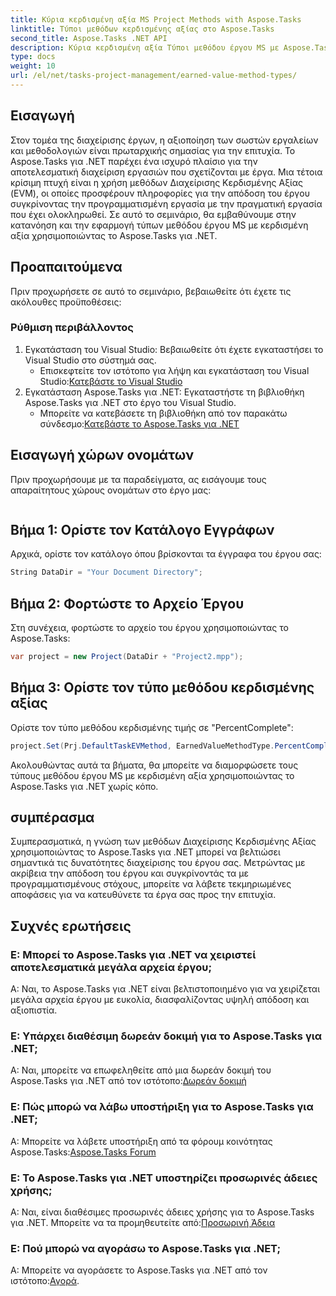 ```yaml
---
title: Κύρια κερδισμένη αξία MS Project Methods with Aspose.Tasks
linktitle: Τύποι μεθόδων κερδισμένης αξίας στο Aspose.Tasks
second_title: Aspose.Tasks .NET API
description: Κύρια κερδισμένη αξία Τύποι μεθόδου έργου MS με Aspose.Tasks για .NET. Βελτιώστε την αποτελεσματικότητα διαχείρισης έργου χωρίς κόπο.
type: docs
weight: 10
url: /el/net/tasks-project-management/earned-value-method-types/
---
```

## Εισαγωγή
Στον τομέα της διαχείρισης έργων, η αξιοποίηση των σωστών εργαλείων και μεθοδολογιών είναι πρωταρχικής σημασίας για την επιτυχία. Το Aspose.Tasks για .NET παρέχει ένα ισχυρό πλαίσιο για την αποτελεσματική διαχείριση εργασιών που σχετίζονται με έργα. Μια τέτοια κρίσιμη πτυχή είναι η χρήση μεθόδων Διαχείρισης Κερδισμένης Αξίας (EVM), οι οποίες προσφέρουν πληροφορίες για την απόδοση του έργου συγκρίνοντας την προγραμματισμένη εργασία με την πραγματική εργασία που έχει ολοκληρωθεί. Σε αυτό το σεμινάριο, θα εμβαθύνουμε στην κατανόηση και την εφαρμογή τύπων μεθόδου έργου MS με κερδισμένη αξία χρησιμοποιώντας το Aspose.Tasks για .NET.
## Προαπαιτούμενα
Πριν προχωρήσετε σε αυτό το σεμινάριο, βεβαιωθείτε ότι έχετε τις ακόλουθες προϋποθέσεις:
### Ρύθμιση περιβάλλοντος
1. Εγκατάσταση του Visual Studio: Βεβαιωθείτε ότι έχετε εγκαταστήσει το Visual Studio στο σύστημά σας.
   -  Επισκεφτείτε τον ιστότοπο για λήψη και εγκατάσταση του Visual Studio:[Κατεβάστε το Visual Studio](https://visualstudio.microsoft.com/downloads/)
2. Εγκατάσταση Aspose.Tasks για .NET: Εγκαταστήστε τη βιβλιοθήκη Aspose.Tasks για .NET στο έργο του Visual Studio.
   -  Μπορείτε να κατεβάσετε τη βιβλιοθήκη από τον παρακάτω σύνδεσμο:[Κατεβάστε το Aspose.Tasks για .NET](https://releases.aspose.com/tasks/net/)

## Εισαγωγή χώρων ονομάτων
Πριν προχωρήσουμε με τα παραδείγματα, ας εισάγουμε τους απαραίτητους χώρους ονομάτων στο έργο μας:
```csharp

```

## Βήμα 1: Ορίστε τον Κατάλογο Εγγράφων
Αρχικά, ορίστε τον κατάλογο όπου βρίσκονται τα έγγραφα του έργου σας:
```csharp
String DataDir = "Your Document Directory";
```
## Βήμα 2: Φορτώστε το Αρχείο Έργου
Στη συνέχεια, φορτώστε το αρχείο του έργου χρησιμοποιώντας το Aspose.Tasks:
```csharp
var project = new Project(DataDir + "Project2.mpp");
```
## Βήμα 3: Ορίστε τον τύπο μεθόδου κερδισμένης αξίας
Ορίστε τον τύπο μεθόδου κερδισμένης τιμής σε "PercentComplete":
```csharp
project.Set(Prj.DefaultTaskEVMethod, EarnedValueMethodType.PercentComplete);
```
Ακολουθώντας αυτά τα βήματα, θα μπορείτε να διαμορφώσετε τους τύπους μεθόδου έργου MS με κερδισμένη αξία χρησιμοποιώντας το Aspose.Tasks για .NET χωρίς κόπο.

## συμπέρασμα
Συμπερασματικά, η γνώση των μεθόδων Διαχείρισης Κερδισμένης Αξίας χρησιμοποιώντας το Aspose.Tasks για .NET μπορεί να βελτιώσει σημαντικά τις δυνατότητες διαχείρισης του έργου σας. Μετρώντας με ακρίβεια την απόδοση του έργου και συγκρίνοντάς τα με προγραμματισμένους στόχους, μπορείτε να λάβετε τεκμηριωμένες αποφάσεις για να κατευθύνετε τα έργα σας προς την επιτυχία.
## Συχνές ερωτήσεις
### Ε: Μπορεί το Aspose.Tasks για .NET να χειριστεί αποτελεσματικά μεγάλα αρχεία έργου;
Α: Ναι, το Aspose.Tasks για .NET είναι βελτιστοποιημένο για να χειρίζεται μεγάλα αρχεία έργου με ευκολία, διασφαλίζοντας υψηλή απόδοση και αξιοπιστία.
### Ε: Υπάρχει διαθέσιμη δωρεάν δοκιμή για το Aspose.Tasks για .NET;
Α: Ναι, μπορείτε να επωφεληθείτε από μια δωρεάν δοκιμή του Aspose.Tasks για .NET από τον ιστότοπο:[Δωρεάν δοκιμή](https://releases.aspose.com/)
### Ε: Πώς μπορώ να λάβω υποστήριξη για το Aspose.Tasks για .NET;
 Α: Μπορείτε να λάβετε υποστήριξη από τα φόρουμ κοινότητας Aspose.Tasks:[Aspose.Tasks Forum](https://forum.aspose.com/c/tasks/15)
### Ε: Το Aspose.Tasks για .NET υποστηρίζει προσωρινές άδειες χρήσης;
 Α: Ναι, είναι διαθέσιμες προσωρινές άδειες χρήσης για το Aspose.Tasks για .NET. Μπορείτε να τα προμηθευτείτε από:[Προσωρινή Άδεια](https://purchase.aspose.com/temporary-license/)
### Ε: Πού μπορώ να αγοράσω το Aspose.Tasks για .NET;
 Α: Μπορείτε να αγοράσετε το Aspose.Tasks για .NET από τον ιστότοπο:[Αγορά](https://purchase.aspose.com/buy).